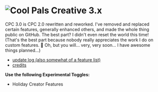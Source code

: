 # ![Cool Pals](cpc-3-rp/textures/ui/title.png) Creative 3.x

CPC 3.0 is CPC 2.0 rewritten and reworked. I've removed and replaced certain
features, generally enhanced others, and made the whole thing public on GitHub.
The best part? I didn't even reset the world this time! (That's the best part
because nobody really appreciates the work I do on custom features. 🥲
Oh, but you will... very, very soon... I have awesome things planned...)

- [update log (also somewhat of a feature list)](update-log.txt)
- [credits](credits.md)

**Use the following Experimental Toggles:**
- Holiday Creator Features
